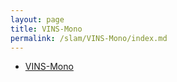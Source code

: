```yaml
---
layout: page
title: VINS-Mono
permalink: /slam/VINS-Mono/index.md
---
```

- [VINS-Mono](VINS-Mono.md)
